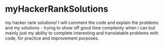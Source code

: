 # myHackerRankSolutions
my hacker rank solutions! I will comment the code and explain the problems and my solutions - trying to show off good time complexity when i can but mainly just my ability to complete interesting and translatable problems with code, for practice and improvement purposes.
